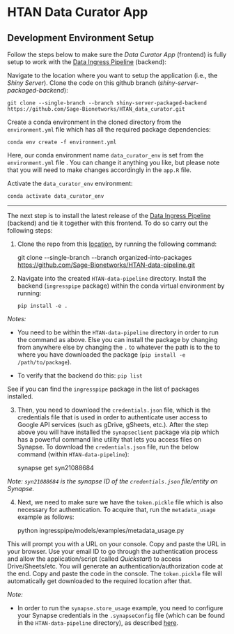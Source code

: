 # HTAN Data Curator App
## Development Environment Setup

Follow the steps below to make sure the _Data Curator App_ (frontend) is fully setup to work with the [Data Ingress Pipeline](https://github.com/Sage-Bionetworks/HTAN-data-pipeline/tree/organized-into-packages) (backend):

Navigate to the location where you want to setup the application (i.e., the _Shiny Server_). Clone the code on this github branch (_shiny-server-packaged-backend_):

    git clone --single-branch --branch shiny-server-packaged-backend https://github.com/Sage-Bionetworks/HTAN_data_curator.git

Create a conda environment in the cloned directory from the `environment.yml` file which has all the required package dependencies:

    conda env create -f environment.yml

Here, our conda environment name `data_curator_env` is set from the `environment.yml` file . You can change it anything you like, but please note that you will need to make changes accordingly in the `app.R` file.

Activate the `data_curator_env` environment:

    conda activate data_curator_env

----------

The next step is to install the latest release of the [Data Ingress Pipeline](https://github.com/Sage-Bionetworks/HTAN-data-pipeline/tree/organized-into-packages) (backend) and tie it together with this frontend. To do so carry out the following steps:

1. Clone the repo from this [location](https://github.com/Sage-Bionetworks/HTAN-data-pipeline/tree/organized-into-packages), by running the following command:

    git clone --single-branch --branch organized-into-packages https://github.com/Sage-Bionetworks/HTAN-data-pipeline.git

2. Navigate into the created `HTAN-data-pipeline` directory. Install the backend (`ingresspipe` package) within the conda virtual environment by running:

    `pip install -e .`

_Notes:_

- You need to be within the `HTAN-data-pipeline` directory in order to run the command as above. Else you can install the package by changing from anywhere else by changing the `.` to whatever the path is to the to where you have downloaded the package (`pip install -e /path/to/package`).

- To verify that the backend do this: `pip list`

See if you can find the `ingresspipe` package in the list of packages installed.

3. Then, you need to download the `credentials.json` file, which is the credentials file that is used in order to authenticate user access to Google API services (such as gDrive, gSheets, etc.). After the step above you will have installed the `synapseclient` package via pip which has a powerful command line utility that lets you access files on Synapse. To download the `credentials.json` file, run the below command (within `HTAN-data-pipeline`):

    synapse get syn21088684

_Note: `syn21088684` is the synapse ID of the `credentials.json` file/entity on Synapse._

4. Next, we need to make sure we have the `token.pickle` file which is also necessary for authentication. To acquire that, run the `metadata_usage` example as follows:

    python ingresspipe/models/examples/metadata_usage.py

This will prompt you with a URL on your console. Copy and paste the URL in your browser. Use your email ID to go through the authentication process and allow the application/script (called _Quickstart_) to access Drive/Sheets/etc. You will generate an authentication/authorization code at the end. Copy and paste the code in the console. The `token.pickle` file will automatically get downloaded to the required location after that.

_Note:_

- In order to run the `synapse.store_usage` example, you need to configure your Synapse credentials in the `.synapseConfig` file (which can be found in the `HTAN-data-pipeline` directory), as described [here](https://github.com/Sage-Bionetworks/HTAN-data-pipeline/tree/organized-into-packages#configure-synapse-credentials).